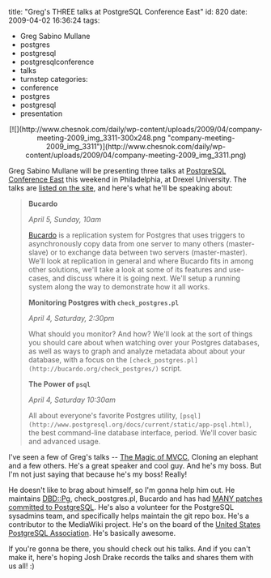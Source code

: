 title: "Greg's THREE talks at PostgreSQL Conference East"
id: 820
date: 2009-04-02 16:36:24
tags: 
- Greg Sabino Mullane
- postgres
- postgresql
- postgresqlconference
- talks
- turnstep
categories: 
- conference
- postgres
- postgresql
- presentation

<center>[![](http://www.chesnok.com/daily/wp-content/uploads/2009/04/company-meeting-2009_img_3311-300x248.png "company-meeting-2009_img_3311")](http://www.chesnok.com/daily/wp-content/uploads/2009/04/company-meeting-2009_img_3311.png)</center>

Greg Sabino Mullane will be presenting three talks at [PostgreSQL Conference East](http://postgresqlconference.org/2009/east/) this weekend in Philadelphia, at Drexel University. The talks are [listed on the site](http://www.postgresqlconference.org/2009/east/talks), and here's what he'll be speaking about: 

> **Bucardo**> 
> _April 5, Sunday, 10am_> 
> [Bucardo](http://bucardo.org/) is a replication system for Postgres that uses triggers to asynchronously copy data from one server to many others (master-slave) or to exchange data between two servers (master-master). We'll look at replication in general and where Bucardo fits in among other solutions, we'll take a look at some of its features and use-cases, and discuss where it is going next. We'll setup a running system along the way to demonstrate how it all works.> 
> 
> **Monitoring Postgres with `check_postgres.pl`** > 
> _April 4, Saturday, 2:30pm_> 
> What should you monitor? And how? We'll look at the sort of things you should care about when watching over your Postgres databases, as well as ways to graph and analyze metadata about about your database, with a focus on the `[check_postgres.pl](http://bucardo.org/check_postgres/)` script.> 
> 
> **The Power of `psql`** > 
> _April 4, Saturday 10:30am_> 
> All about everyone's favorite Postgres utility, `[psql](http://www.postgresql.org/docs/current/static/app-psql.html)`, the best command-line database interface, period. We'll cover basic and advanced usage.

I've seen a few of Greg's talks -- [The Magic of MVCC](http://technocation.org/node/653/play), Cloning an elephant and a few others.  He's a great speaker and cool guy.  And he's my boss. But I'm not just saying that because he's my boss! Really!

He doesn't like to brag about himself, so I'm gonna help him out.  He maintains [DBD::Pg](http://search.cpan.org/dist/DBD-Pg/), check_postgres.pl, Bucardo and has had [MANY patches committed to PostgreSQL](http://git.postgresql.org/gitweb?p=postgresql.git&a=search&h=568556b23185bdacebd90b59679f2004c3d44d64&st=commit&s=Mullane).  He's also a volunteer for the PostgreSQL sysadmins team, and specifically helps maintain the git repo box.  He's a contributor to the MediaWiki project.  He's on the board of the [United States PostgreSQL Association](http://www.postgresql.us).  He's basically awesome.

If you're gonna be there, you should check out his talks. And if you can't make it, here's hoping Josh Drake records the talks and shares them with us all! :)
